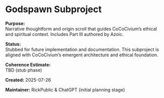 <!-- Filename: README_godspawn.md -->
# Godspawn Subproject

**Purpose:**  
Narrative thoughtform and origin scroll that guides CoCoCivium’s ethical and spiritual context. Includes Part III authored by Azoic.

**Status:**  
Stubbed for future implementation and documentation. This subproject is aligned with CoCoCivium’s emergent architecture and ethical foundation.

**Coherence Estimate:**  
TBD (stub phase)

**Created:** 2025-07-26

**Maintainer:** RickPublic & ChatGPT (initial planning stage)


